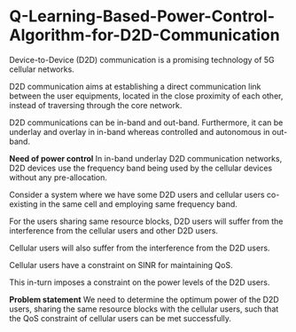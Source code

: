 # Q-Learning-Based-Power-Control-Algorithm-for-D2D-Communication
Device-to-Device (D2D) communication is a promising technology of 5G cellular networks. 

D2D communication aims at establishing a direct communication link between the user equipments, located in the close proximity of each other, instead of traversing through the core network.

D2D communications can be in-band and out-band. Furthermore, it can be underlay and overlay in in-band whereas controlled and autonomous in out-band.

**Need of power control**
In in-band underlay D2D communication networks, D2D devices use the frequency band being used by the cellular devices without any pre-allocation.

Consider a system where we have some D2D users and cellular users co-existing in the same cell and employing same frequency band.

For the users sharing same resource blocks, D2D users will suffer from the interference from the cellular users and other D2D users. 

  Cellular users will also suffer from the interference from the D2D users.

  Cellular users have a constraint on SINR for maintaining QoS.

  This in-turn imposes a constraint on the power levels of the D2D users.
  
**Problem statement**
We need to determine the optimum power of the D2D users,  sharing the same resource blocks with the cellular users, such that the QoS constraint of cellular users can be met successfully.


